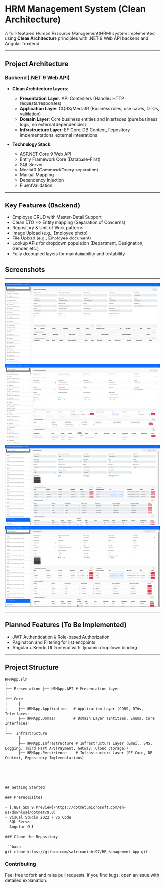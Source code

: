 # HRM Management System (Clean Architecture)

A full-featured Human Resource Management(HRM) system implemented using **Clean Architecture** principles with .NET 9 Web API backend and Angular frontend.

---

## Project Architecture

### Backend (.NET 9 Web API)

- **Clean Architecture Layers**:

  - **Presentation Layer**: API Controllers (Handles HTTP requests/responses)
  - **Application Layer**: CQRS/MediatR (Business rules, use cases, DTOs, validation)
  - **Domain Layer**: Core business entities and interfaces (pure business logic, no external dependencies)
  - **Infrastructure Layer**: EF Core, DB Context, Repository implementations, external integrations

- **Technology Stack**:
  - ASP.NET Core 9 Web API
  - Entity Framework Core (Database-First)
  - SQL Server
  - MediatR (Command/Query separation)
  - Manual Mapping
  - Dependency Injection
  - FluentValidation

---

## Key Features (Backend)

- Employee CRUD with Master-Detail Support
- Clean DTO <=> Entity mapping (Separation of Concerns)
- Repository & Unit of Work patterns
- Image Upload (e.g., Employee photo)
- File Upload (e.g., Employee document)
- Lookup APIs for dropdown population (Department, Designation, Gender, etc.)
- Fully decoupled layers for maintainability and testability

## Screenshots
---
![Screenshot](Screenshot/Image1.png)
![Screenshot](Screenshot/Image2.png)
![Screenshot](Screenshot/Image3.png)
![Screenshot](Screenshot/Image4.png)

---

## Planned Features (To Be Implemented)

- JWT Authentication & Role-based Authorization
- Pagination and Filtering for list endpoints
- Angular + Kendo UI frontend with dynamic dropdown binding

---

## Project Structure

```plaintext
HRMApp.sln
│
├── Presentation ├── HRMApp.API # Presentation Layer
│             
├── Core
│     │
│     ├── HRMApp.Application   # Application Layer (CQRS, DTOs, Interfaces)
│     ├── HRMApp.Domain        # Domain Layer (Entities, Enums, Core Interfaces)
│     
└──  Infrastructure
      │
      ├── HRMApp.Infrastructure # Infrastructure Layer (Email, SMS, Logging, Third Part API(Payment, Getway, Cloud Storage))
      ├── HRMApp.Persistence    # Infrastructure Layer (EF Core, DB Context, Repository Implementations)
      


---

## Getting Started

### Prerequisites

- [.NET SDK 9 Preview](https://dotnet.microsoft.com/en-us/download/dotnet/9.0)
- Visual Studio 2022 / VS Code
- SQL Server
- Angular CLI

### Clone the Repository

```bash
git clone https://github.com/safrinanishi97/HR_Management_App.git
```

### Contributing

Feel free to fork and raise pull requests. If you find bugs, open an issue with detailed explanation.

